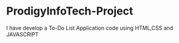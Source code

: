 # ProdigyInfoTech-Project
I have develop a To-Do List Application code using HTML,CSS and JAVASCRIPT 
